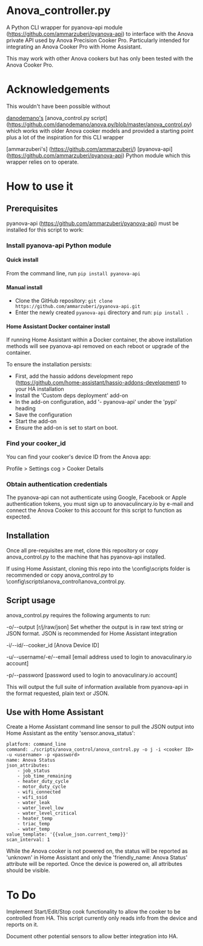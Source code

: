 # Anova_controller.py
A Python CLI wrapper for pyanova-api module (https://github.com/ammarzuberi/pyanova-api) to interface with the Anova private API used by Anova Precision Cooker Pro. Particularly intended for integrating an Anova Cooker Pro with Home Assistant.

This may work with other Anova cookers but has only been tested with the Anova Cooker Pro.

# Acknowledgements
This wouldn't have been possible without

[danodemano's](https://github.com/danodemano/) [anova_control.py script] (https://github.com/danodemano/anova.py/blob/master/anova_control.py) which works with older Anova cooker models and provided a starting point plus a lot of the inspiration for this CLI wrapper

[ammarzuberi's] (https://github.com/ammarzuberi/) [pyanova-api] (https://github.com/ammarzuberi/pyanova-api) Python module which this wrapper relies on to operate.

# How to use it

## Prerequisites
pyanova-api (https://github.com/ammarzuberi/pyanova-api) must be installed for this script to work:

### Install pyanova-api Python module

#### Quick install
From the command line, run
```pip install pyanova-api```

#### Manual install
- Clone the GitHub repository:
```git clone https://github.com/ammarzuberi/pyanova-api.git```
- Enter the newly created `pyanova-api` directory and run:
```pip install .```

#### Home Assistant Docker container install
If running Home Assistant within a Docker container, the above installation methods will see pyanova-api removed on each reboot or upgrade of the container.

To ensure the installation persists:

- First, add the hassio addons development repo (https://github.com/home-assistant/hassio-addons-development) to your HA installation
- Install the 'Custom deps deployment' add-on
- In the add-on configuration, add '- pyanova-api' under the 'pypi' heading
- Save the configuration
- Start the add-on
- Ensure the add-on is set to start on boot.

### Find your cooker_id
You can find your cooker's device ID from the Anova app:

Profile > Settings cog > Cooker Details

### Obtain authentication credentials
The pyanova-api can not authenticate using Google, Facebook or Apple authentication tokens, you must sign up to anovaculincary.io by e-mail and connect the Anova Cooker to this account for this script to function as expected.

## Installation
Once all pre-requisites are met, clone this repository or copy anova_control.py to the machine that has pyanova-api installed.

If using Home Assistant, cloning this repo into the \config\scripts folder is recommended or copy anova_control.py to  \config\scripts\anova_control\anova_control.py.

## Script usage
anova_control.py requires the following arguments to run:

-o/--output [r/j/raw/json] Set whether the output is in raw text string or JSON format. JSON is recommended for Home Assistant integration

-i/--id/--cooker_id [Anova Device ID] 

-u/--username/-e/--email [email address used to login to anovaculinary.io account]

-p/--password [password used to login to anovaculinary.io account]

This will output the full suite of information available from pyanova-api in the format requested, plain text or JSON.

## Use with Home Assistant
Create a Home Assistant command line sensor to pull the JSON output into Home Assistant as the entity 'sensor.anova_status':
```
platform: command_line
command: ./scripts/anova_control/anova_control.py -o j -i <cooker ID> -u <username> -p <password>
name: Anova Status
json_attributes:
    - job_status
    - job_time_remaining
    - heater_duty_cycle
    - motor_duty_cycle
    - wifi_connected
    - wifi_ssid
    - water_leak
    - water_level_low
    - water_level_critical
    - heater_temp
    - triac_temp
    - water_temp
value_template: '{{value_json.current_temp}}'
scan_interval: 1
```
While the Anova cooker is not powered on, the status will be reported as 'unknown' in Home Assistant and only the 'friendly_name: Anova Status' attribute will be reported. Once the device is powered on, all attributes should be visible.

# To Do
Implement Start/Edit/Stop cook functionality to allow the cooker to be controlled from HA. This script currently only reads info from the device and reports on it.

Document other potential sensors to allow better integration into HA.